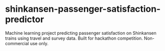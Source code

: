 # shinkansen-passenger-satisfaction-predictor
Machine learning project predicting passenger satisfaction on Shinkansen trains using travel and survey data. Built for hackathon competition. Non-commercial use only.

